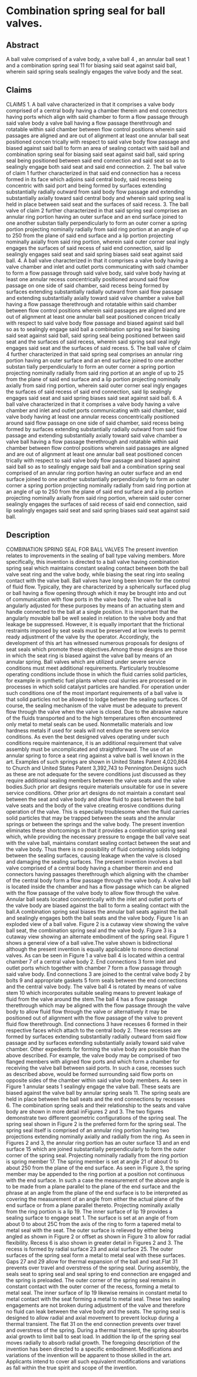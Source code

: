 # Combination spring seal for ball valves.

## Abstract
A ball valve comprised of a valve body, a valve ball 4 , an annular ball seat 1 and a combination spring seal 11 for biasing said seat against said ball, wherein said spring seals sealingly engages the valve body and the seat.

## Claims
CLAIMS 1. A ball valve characterized in that it comprises a valve body comprised of a central body having a chamber therein and end connectors having ports which align with said chamber to form a flow passage through said valve body a valve ball having a flow passage therethrough and rotatable within said chamber between flow control positions wherein said passages are aligned and are out of alignment at least one annular ball seat positioned concen trically with respect to said valve body flow passage and biased against said ball to form an area of sealing contact with said ball and combination spring seal for biasing said seat against said ball, said spring seal being positioned between said end connection and said seat so as to sealingly engage both said seat and said end connection. 2. The ball valve of claim 1 further characterized in that said end connection has a recess formed in its face which adjoins said central body, said recess being concentric with said port and being formed by surfaces extending substantially radially outward from said body flow passage and extending substantially axially toward said central body and wherein said spring seal is held in place between said seat and the surfaces of said recess. 3. The ball valve of claim 2 further characterized in that said spring seal comprises an annular ring portion having an outer surface and an end surface joined to one another substan tially perpendicularly to form an outer corner a spring portion projecting nominally radially from said ring portion at an angle of up to 250 from the plane of said end surface and a lip portion projecting nominally axially from said ring portion, wherein said outer corner seal ingly engages the surfaces of said recess of said end connection, said lip sealingly engages said seat and said spring biases said seat against said ball. 4. A ball valve characterized in that it comprises a valve body having a valve chamber and inlet and outlet ports communicating with said chamber to form a flow passage through said valve body, said valve body having at least one annular recess concentrically positioned around said flow passage on one side of said chamber, said recess being formed by surfaces extending substantially radially outward from said flow passage and extending substantially axially toward said valve chamber a valve ball having a flow passage therethrough and rotatable within said chamber between flow control positions wherein said passages are aligned and are out of alignment at least one annular ball seat positioned concen trically with respect to said valve body flow passage and biased against said ball so as to sealingly engage said ball a combination spring seal for biasing said seat against said ball, said spring seal being positioned between said seat and the surfaces of said recess, wherein said spring seal seal ingly engages said seat and the surfaces of said recess. 5. The ball valve of claim 4 further characterized in that said spring seal comprises an annular ring portion having an outer surface and an end surface joined to one another substan tially perpendicularly to form an outer corner a spring portion projecting nominally radially from said ring portion at an angle of up to 25 from the plane of said end surface and a lip portion projecting nominally axially from said ring portion, wherein said outer corner seal ingly engages the surfaces of said recess of said end connection, said lip sealingly engages said seat and said spring biases said seat against said ball. 6. A ball valve characterized in that it comprises a valve body having a valve chamber and inlet and outlet ports communicating with said chamber, said valve body having at least one annular recess concentrically positioned around said flow passage on one side of said chamber, said recess being formed by surfaces extending substantially radially outward from said flow passage and extending substantially axially toward said valve chamber a valve ball having a flow passage therethrough and rotatable within said chamber between flow control positions wherein said passages are aligned and are out of alignment at least one annular ball seat positioned concen trically with respect to said valve body flow passage and biased against said ball so as to sealingly engage said ball and a combination spring seal comprised of an annular ring portion having an outer surface and an end surface joined to one another substantially perpendicularly to form an outer corner a spring portion projecting nominally radially from said ring portion at an angle of up to 250 from the plane of said end surface and a lip portion projecting nominally axially from said ring portion, wherein said outer corner sealingly engages the surfaces of said recess of said end connection, said lip sealingly engages said seat and said spring biases said seat against said ball.

## Description
COMBINATION SPRING SEAL FOR BALL VALVES The present invention relates to improvements in the sealing of ball type valving members. More specifically, this invention is directed to a ball valve having combination spring seal which maintains constant sealing contact between both the ball valve seat ring and the valve body, while biasing the seat ring into sealing contact with the valve ball. Ball valves have long been known for the control of fluid flow. Typically, they are characterized by a spherically surfaced plug or ball having a flow opening through which it may be brought into and out of communication with flow ports in the valve body. The valve ball is angularly adjusted for these purposes by means of an actuating stem and handle connected to the ball at a single position. It is important that the angularly movable ball be well sealed in relation to the valve body and that leakage be suppressed. However, it is equally important that the frictional restraints imposed by seat seals must be preserved at low levels to permit ready adjustment of the valve by the operator. Accordingly, the development of this art has witnessed numerous proposals for designs of seat seals which promote these objectives.Among these designs are those in which the seat ring is biased against the valve ball by means of an annular spring. Ball valves which are utilized under severe service conditions must meet additional requirements. Particularly troublesome operating conditions include those in which the fluid carries solid particles, for example in synthetic fuel plants where coal slurries are processed or in processes in which solid catalyst particles are handled. For operation under such conditions one of the most important requirements of a ball valve is that solid particles not be allowed to lodge betwen the sealing surfaces. Of course, the sealing mechanism of the valve must be adequate to prevent flow through the valve when the valve is closed. Due to the abrasive nature of the fluids transported and to the high temperatures often encountered only metal to metal seals can be used. Nonmetallic materials and low hardness metals if used for seals will not endure the severe service conditions. As even the best designed valves operating under such conditions require maintenance, it is an additional requirement that valve assembly must be uncomplicated and straightforward. The use of an annular spring to force a seat ring against a valve ball is well known in the art. Examples of such springs are shown in United States Patent 4,020,864 to Church and United States Patent 3,392,743 to Pennington.Designs such as these are not adequate for the severe conditions just discussed as they require additional sealing members between the valve seats and the valve bodies.Such prior art designs require materials unsuitable for use in severe service conditions. Other prior art designs do not maintain a constant seal between the seat and valve body and allow fluid to pass between the ball valve seats and the body of the valve creating erosive conditions during operation of the valve. This is especially troublesome when the fluid carries solid particles that may be trapped between the seats and the annular springs or between the springs and the valve body. The present invention eliminates these shortcomings in that it provides a combination spring seal which, while providing the necessary pressure to engage the ball valve seat with the valve ball, maintains constant sealing contact between the seat and the valve body. Thus there is no possibility of fluid containing solids lodging between the sealing surfaces, causing leakage when the valve is closed and damaging the sealing surfaces. The present invention involves a ball valve comprised of a central body having a chamber therein and end connectors having passages therethrough which aligning with the chamber of the central body form a flow passage through the valve body. A valve ball is located inside the chamber and has a flow passage which can be aligned with the flow passage of the valve body to allow flow through the valve. Annular ball seats located concentrically with the inlet and outlet ports of the valve body are biased against the ball to form a sealing contact with the ball.A combination spring seal biases the annular ball seats against the ball and sealingly engages both the ball seats and the valve body. Figure 1 is an exploded view of a ball valve. Figure 2 is a cutaway view showing the valve ball seat, the combination spring seal and the valve body. Figure 3 is a cutaway view showing an alternate embodiment of the spring seal. Figure 1 shows a general view of a ball valve.The valve shown is bidirectional although the present invention is equally applicable to mono directional valves. As can be seen in Figure 1 a valve ball 4 is located within a central chamber 7 of a central valve body 2. End connections 3 form inlet and outlet ports which together with chamber 7 form a flow passage through said valve body. End connections 3 are joined to the central valve body 2 by bolts 9 and appropriate gaskets 5 form seals between the end connections and the central valve body. The valve ball 4 is rotated by means of valve stem 10 which incorporates suitable sealing means to prevent leakage of fluid from the valve around the stem.The ball 4 has a flow passage therethrough which may be aligned with the flow passage through the valve body to allow fluid flow through the valve or alternatively it may be positioned out of alignment with the flow passage of the valve to prevent fluid flow therethrough. End connections 3 have recesses 6 formed in their respective faces which attach to the central body 2. These recesses are formed by surfaces extending substantially radially outward from said flow passage and by surfaces extending substantially axially toward said valve chamber. Other expedients for forming the valve body are possible than the above described. For example, the valve body may be comprised of two flanged members with aligned flow ports and which form a chamber for receiving the valve ball between said ports. In such a case, recesses such as described above, would be formed surrounding said flow ports on opposite sides of the chamber within said valve body members. As seen in Figure 1 annular seats 1 sealingly engage the valve ball. These seats are biased against the valve ball by annular spring seals 11. The spring seals are held in place between the ball seats and the end connections by recesses 6. The combination spring seals and their relationship to the seats and valve body are shown in more detail inFigures 2 and 3. The two figures demonstrate two different geometric configurations of the spring seal. The spring seal shown in Figure 2 is the preferred form for the spring seal. The spring seal itself is comprised of an annular ring portion having two projections extending nominally axially and radially from the ring. As seen in Figures 2 and 3, the annular ring portion has an outer surface 13 and an end surface 15 which are joined substantially perpendicularly to form the outer corner of the spring seal. Projecting nominally radially from the ring portion is spring member 17. The spring member is set at angle 21 of about 0 to about 250 from the plane of the end surface. As seen in Figure 3, the spring member may be appended to the ring portion at a position not continuous with the end surface. In such a case the measurement of the above angle is to be made from a plane parallel to the plane of the end surface and the phrase at an angle from the plane of the end surface is to be interpreted as covering the measurement of an angle from either the actual plane of the end surface or from a plane parallel thereto. Projecting nominally axially from the ring portion is a lip 19. The inner surface of lip 19 provides a sealing surface to engage seat 1. The surface is set at an angle of from about 0 to about 25C from the axis of the ring to form a tapered metal to metal seal with the seat. The outer surface is relieved by either being angled as shown in Figure 2 or offset as shown in Figure 3 to allow for radial flexibility. Recess 6 is also shown in greater detail in Figures 2 and 3. The recess is formed by radial surface 23 and axial surface 25. The outer surfaces of the spring seal form a metal to metal seal with these surfaces. Gaps 27 and 29 allow for thermal expansion of the ball and seat.Flat 31 prevents over travel and overstress of the spring seal. During assembly, the seals seat to spring seal and seal spring to end connection are engaged and the spring is preloaded. The outer corner of the spring seal remains in constant contact with the outer corner of the recess, forming a metal to metal seal. The inner surface of lip 19 likewise remains in constant metal to metal contact with the seat forming a metal to metal seal. These two sealing engagements are not broken during adjustment of the valve and therefore no fluid can leak between the valve body and the seats. The spring seal is designed to allow radial and axial movement to prevent lockup during a thermal transient. The flat 31 on the end connection prevents over travel and overstress of the spring. During a thermal transient, the spring absorbs axial growth to limit ball to seat load. In addition the lip of the spring seal moves radially to absorb radial growth. The foregoing description of the invention has been directed to a specific embodiment. Modifications and variations of the invention will be apparent to those skilled in the art. Applicants intend to cover all such equivalent modifications and variations as fall within the true spirit and scope of the invention.